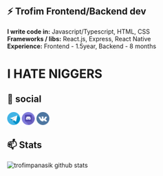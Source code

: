 ## ⚡ Trofim  Frontend/Backend dev
**I write code in:** Javascript/Typescript, HTML, CSS <br>
**Frameworks / libs:** React.js, Express, React Native <br>
**Experience:** Frontend - 1.5year, Backend - 8 months<br>
**<h1 color="red">I HATE NIGGERS</h1>**
## 💬 social

<a href="https://t.me/fuckreact"><img src="files/telegram.png" height="30px"></img></a>
<a href="https://discord.gg/yWwrMgPs"><img src="files/discord.png" height="30px" ></img></a>
<a href="https://vk.com/kurkurnezov"><img src="files/vk.png" height="30px" ></img></a>

## 📫 Stats

![trofimpanasik github stats](https://github-readme-stats.vercel.app/api?username=trofimpanasik&show_icons=true&theme=nightowl&bg_color=45,0f0c29,302b63,24243e)
<br>



<!--
**kequin/kequin** is a ✨ _special_ ✨ repository because its `README.md` (this file) appears on your GitHub profile.

Here are some ideas to get you started:

- 🔭 I’m currently working on ...
- 🌱 I’m currently learning ...
- 👯 I’m looking to collaborate on ...
- 🤔 I’m looking for help with ...
- 💬 Ask me about ...
- 📫 How to reach me: ...
- 😄 Pronouns: ...
- ⚡ Fun fact: ...
-->
